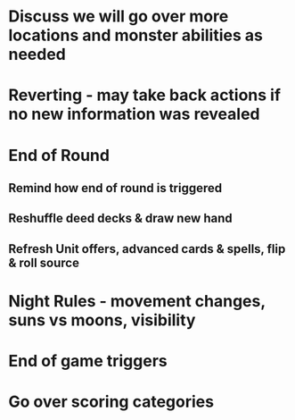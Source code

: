 # Discuss we will go over more locations and monster abilities as needed

# Reverting - may take back actions if no new information was revealed

# End of Round

## Remind how end of round is triggered

## Reshuffle deed decks & draw new hand

## Refresh Unit offers, advanced cards & spells, flip & roll source

# Night Rules - movement changes, suns vs moons, visibility

# End of game triggers

# Go over scoring categories
